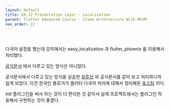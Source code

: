 ```yaml
---
layout: default
title: CH 22 Presentation Layer - Localisation
parent: Flutter Advanced Course - Clean Architecture With MVVM
nav_order: 22
---
```


<br>

다국어 설정을 했는데 강의에서는 easy_localization 과 flutter_phoenix 를 이용해서 처리했다.

[공식문서](https://docs.flutter.dev/development/accessibility-and-localization/internationalization) 에서 다루고 있는 방식은 아니었다.

공식문서에서 다루고 있는 방식을 실습한 [유투브](https://www.youtube.com/watch?v=WrqH5fF2ZuY) 와 공식문서를 같이 보고 처리하니까 쉽게 되었다.
이건 한국인 블로거가 플러터 다국어 처리에 대해서 정리해둔 [포스팅](https://jay-flow.medium.com/flutter-localizations-%EC%99%84%EC%A0%84-%EC%A0%95%EB%B3%B5-%ED%95%98%EA%B8%B0-8fa5f50a3fd2) 이다.

intl 플러그인을 써서 하는 것이 더 편리한 것 같아서 실제 프로젝트에서는 플러그인 적용해서 구현하는 것이 좋겠다.
